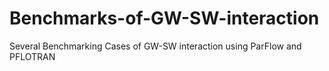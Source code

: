 # Benchmarks-of-GW-SW-interaction
Several Benchmarking Cases of GW-SW interaction using ParFlow and PFLOTRAN
